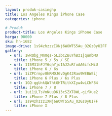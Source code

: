 ```yaml
---
layout: produk-casinghp
title: Los Angeles Kings iPhone Case
categories: iphone

# Produk
product-title: Los Angeles Kings iPhone Case
harga: 90000
sku: hn-1682
image-drive: 1s94zhzzzIXNj6WOWTS5Au_O2Gz0yUIFF
gallery:
  - url: 1wRQbg_MmOqs-5LZbCZBuYhBz1jqunbMU
    title: iPhone 5 / 5s / SE
  - url: 115M31hFJY6qhYjoIAJ2uRfoAA6ifcMiU
    title: iPhone 6 / 6s
  - url: 1iZPCrmpv0hRMDJ6vDgK42Rao9WEBWEij
    title: iPhone 6 Plus / 6s Plus
  - url: 1GQ-qgUnkQW7htGHTRitkXIyw4wLChF84
    title: iPhone 7 / 8
  - url: 1ui1jLTsVnNuuDK13cSZXT8WL-gLfXue2
    title: iPhone 7 Plus / 8 Plus
  - url: 1s94zhzzzIXNj6WOWTS5Au_O2Gz0yUIFF
    title: iPhone X
---
```

